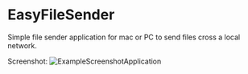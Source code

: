 # EasyFileSender
Simple file sender application for mac or PC to send files cross a local network.

Screenshot:
![ExampleScreenshotApplication](https://blogdownloads.blob.core.windows.net/githubhost/BasicScreenshot1CoreFunct.png)
